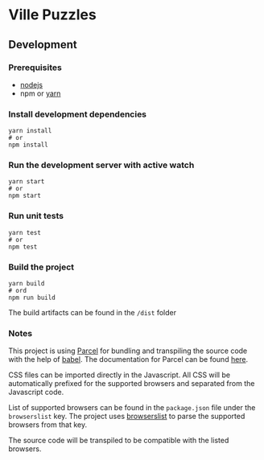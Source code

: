 # Ville Puzzles

## Development

### Prerequisites

* [nodejs](https://nodejs.org/en/download/)
* npm or [yarn](https://yarnpkg.com/en/docs/install)

### Install development dependencies

    yarn install
    # or
    npm install

### Run the development server with active watch

    yarn start
    # or
    npm start

### Run unit tests

    yarn test
    # or
    npm test

### Build the project

    yarn build
    # ord
    npm run build

The build artifacts can be found in the `/dist` folder

### Notes

This project is using [Parcel](https://parceljs.org/) for bundling and transpiling the source code with the help of [babel](https://babeljs.io/). The documentation for Parcel can be found [here](https://parceljs.org/getting_started.html).

CSS files can be imported directly in the Javascript. All CSS will be automatically prefixed for the supported browsers and separated from the Javascript code.

List of supported browsers can be found in the `package.json` file under the `browserslist` key. The project uses [browserslist](https://github.com/ai/browserslist) to parse the supported browsers from that key.

The source code will be transpiled to be compatible with the listed browsers.

